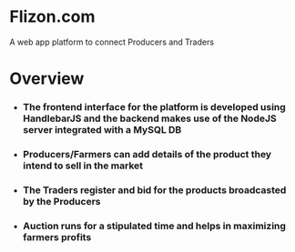 # Flizon.com
A web app platform to connect Producers and Traders

# Overview
* ### The frontend interface for the platform is developed using HandlebarJS and the backend makes use of the NodeJS server integrated with a MySQL DB
* ### Producers/Farmers can add details of the product they intend to sell in the market
* ### The Traders register and bid for the products broadcasted by the Producers 
* ### Auction runs for a stipulated time and helps in maximizing farmers profits 
